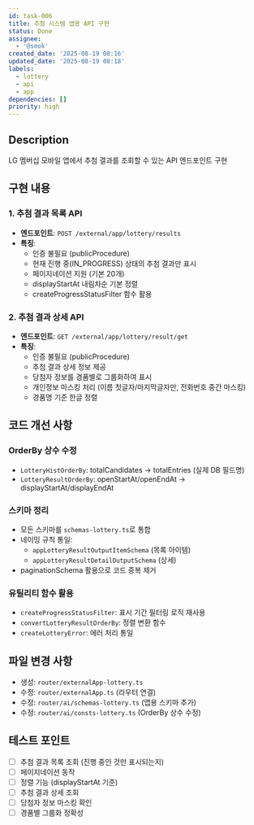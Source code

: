 ```yaml
---
id: task-006
title: 추첨 시스템 앱용 API 구현
status: Done
assignee:
  - '@seok'
created_date: '2025-08-19 08:16'
updated_date: '2025-08-19 08:18'
labels:
  - lottery
  - api
  - app
dependencies: []
priority: high
---
```


## Description
LG 멤버십 모바일 앱에서 추첨 결과를 조회할 수 있는 API 엔드포인트 구현

## 구현 내용

### 1. 추첨 결과 목록 API
- **엔드포인트**: `POST /external/app/lottery/results`
- **특징**:
  - 인증 불필요 (publicProcedure)
  - 현재 진행 중(IN_PROGRESS) 상태의 추첨 결과만 표시
  - 페이지네이션 지원 (기본 20개)
  - displayStartAt 내림차순 기본 정렬
  - createProgressStatusFilter 함수 활용

### 2. 추첨 결과 상세 API
- **엔드포인트**: `GET /external/app/lottery/result/get`
- **특징**:
  - 인증 불필요 (publicProcedure)
  - 추첨 결과 상세 정보 제공
  - 당첨자 정보를 경품별로 그룹화하여 표시
  - 개인정보 마스킹 처리 (이름 첫글자/마지막글자만, 전화번호 중간 마스킹)
  - 경품명 기준 한글 정렬

## 코드 개선 사항

### OrderBy 상수 수정
- `LotteryHistOrderBy`: totalCandidates → totalEntries (실제 DB 필드명)
- `LotteryResultOrderBy`: openStartAt/openEndAt → displayStartAt/displayEndAt

### 스키마 정리
- 모든 스키마를 `schemas-lottery.ts`로 통합
- 네이밍 규칙 통일:
  - `appLotteryResultOutputItemSchema` (목록 아이템)
  - `appLotteryResultDetailOutputSchema` (상세)
- paginationSchema 활용으로 코드 중복 제거

### 유틸리티 함수 활용
- `createProgressStatusFilter`: 표시 기간 필터링 로직 재사용
- `convertLotteryResultOrderBy`: 정렬 변환 함수
- `createLotteryError`: 에러 처리 통일

## 파일 변경 사항
- 생성: `router/externalApp-lottery.ts`
- 수정: `router/externalApp.ts` (라우터 연결)
- 수정: `router/ai/schemas-lottery.ts` (앱용 스키마 추가)
- 수정: `router/ai/consts-lottery.ts` (OrderBy 상수 수정)

## 테스트 포인트
- [ ] 추첨 결과 목록 조회 (진행 중인 것만 표시되는지)
- [ ] 페이지네이션 동작
- [ ] 정렬 기능 (displayStartAt 기준)
- [ ] 추첨 결과 상세 조회
- [ ] 당첨자 정보 마스킹 확인
- [ ] 경품별 그룹화 정확성
